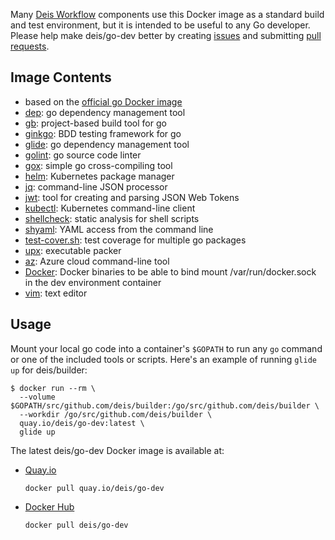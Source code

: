
Many [Deis Workflow][] components use this Docker image as a standard build and test environment,
but it is intended to be useful to any Go developer. Please help make deis/go-dev better by
creating [issues][] and submitting [pull requests][].

## Image Contents

* based on the [official go Docker image][]
* [dep][]: go dependency management tool
* [gb][]: project-based build tool for go
* [ginkgo][]: BDD testing framework for go
* [glide][]: go dependency management tool
* [golint][]: go source code linter
* [gox][]: simple go cross-compiling tool
* [helm][]: Kubernetes package manager
* [jq][]: command-line JSON processor
* [jwt][]: tool for creating and parsing JSON Web Tokens
* [kubectl][]: Kubernetes command-line client
* [shellcheck][]: static analysis for shell scripts
* [shyaml][]: YAML access from the command line
* [test-cover.sh][]: test coverage for multiple go packages
* [upx][]: executable packer
* [az][]: Azure cloud command-line tool
* [Docker][]: Docker binaries to be able to bind mount /var/run/docker.sock in the dev environment container
* [vim][]: text editor

## Usage

Mount your local go code into a container's `$GOPATH` to run any `go` command or one of the
included tools or scripts. Here's an example of running `glide up` for deis/builder:

```console
$ docker run --rm \
  --volume $GOPATH/src/github.com/deis/builder:/go/src/github.com/deis/builder \
  --workdir /go/src/github.com/deis/builder \
  quay.io/deis/go-dev:latest \
  glide up
```

The latest deis/go-dev Docker image is available at:

* [Quay.io][]
  ```
  docker pull quay.io/deis/go-dev
  ```

* [Docker Hub][]
  ```
  docker pull deis/go-dev
  ```

[az]: https://github.com/Azure/azure-cli#readme
[Deis Workflow]: https://deis.com/
[dep]: https://github.com/golang/dep
[Docker Hub]: https://hub.docker.com
[gen-changelog.sh]: https://github.com/teamhephy/docker-go-dev/tree/master/rootfs/usr/local/bin/gen-changelog.sh
[gb]: https://github.com/constabulary/gb/
[ginkgo]: https://github.com/onsi/ginkgo
[glide]: https://github.com/Masterminds/glide
[Go]: https://golang.org/
[golint]: https://github.com/golang/lint
[gox]: https://github.com/mitchellh/gox
[helm]: https://github.com/kubernetes/helm
[issues]: https://github.com/teamhephy/docker-go-dev/issues
[jq]: https://stedolan.github.io/jq/
[jwt]: https://github.com/dgrijalva/jwt-go
[kubectl]: https://kubernetes.io/docs/user-guide/kubectl-overview/
[official go Docker image]: https://hub.docker.com/_/golang/
[pull requests]: https://github.com/teamhephy/docker-go-dev/pulls
[Quay.io]: https://quay.io
[shellcheck]: https://github.com/koalaman/shellcheck
[test-cover.sh]: https://github.com/teamhephy/docker-go-dev/tree/master/rootfs/usr/local/bin/test-cover.sh
[shyaml]: https://github.com/0k/shyaml
[upx]: http://upx.sourceforge.net/
[Docker]: http://www.docker.com
[vim]: http://www.vim.org/